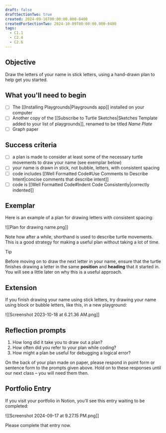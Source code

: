 ```yaml
---
draft: false
draftSectionTwo: true
created: 2024-09-16T00:00:00.000-0400
createdForSectionTwo: 2024-10-09T00:00:00.000-0400
tags:
  - C1.1
  - C2.4
  - C2.6
---
```


## Objective

Draw the letters of your name in stick letters, using a hand-drawn plan to help get you started.

## What you'll need to begin

- [ ] The [[Installing Playgrounds|Playgrounds app]] installed on your computer
- [ ] Another copy of the [[Subscribe to Turtle Sketches|Sketches Template added to your list of playgrounds]], renamed to be titled *Name Plate*
- [ ] Graph paper

## Success criteria

- [ ] a plan is made to consider at least some of the necessary turtle movements to draw your name (see exemplar below)
- [ ] your name is drawn in stick, not bubble, letters, with consistent spacing
- [ ] code includes [[Well Formatted Code#Use Comments to Describe Intent|concise comments that describe intent]]
- [ ] code is [[Well Formatted Code#Indent Code Consistently|correctly indented]]

## Exemplar

Here is an example of a plan for drawing letters with consistent spacing:

![[Plan for drawing name.png]]

Note how after a while, shorthand is used to describe turtle movements. This is a good strategy for making a useful plan without taking a lot of time.

> [!TIP]
> Before moving on to draw the next letter in your name, ensure that the turtle finishes drawing a letter in the same **position** and **heading** that it started in. You will see a little later on why this is a useful approach.

## Extension

If you finish drawing your name using stick letters, try drawing your name using block or bubble letters, like this, in a new playground:

![[Screenshot 2023-10-18 at 6.21.36 AM.png]]

## Reflection prompts

1. How long did it take you to draw out a plan?
2. How often did you refer to your plan while coding?
3. How might a plan be useful for debugging a logical error?

On the back of your plan made on paper, please respond in point form or sentence form to the prompts given above. Hold on to these responses until our next class – you will need them then.

## Portfolio Entry

If you visit your portfolio in Notion, you'll see this entry waiting to be completed:

![[Screenshot 2024-09-17 at 9.27.15 PM.png]]

Please complete that entry now.